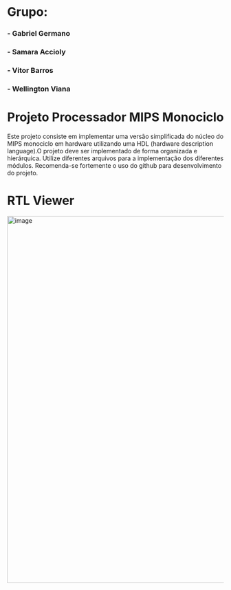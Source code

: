 # Grupo:
### -  Gabriel Germano
### -  Samara Accioly
### -  Vitor Barros
### -  Wellington Viana

# Projeto Processador MIPS Monociclo

Este projeto consiste em implementar uma versão simplificada do núcleo do MIPS monociclo em hardware utilizando uma HDL (hardware description language).O projeto deve ser implementado de forma organizada e hierárquica. Utilize diferentes arquivos para a implementação dos diferentes módulos. Recomenda-se fortemente o uso do github para desenvolvimento do projeto.

# RTL Viewer

<img width="1875" height="854" alt="image" src="https://github.com/user-attachments/assets/3f230cf4-8563-4c77-afb2-1d1003751a05" />

